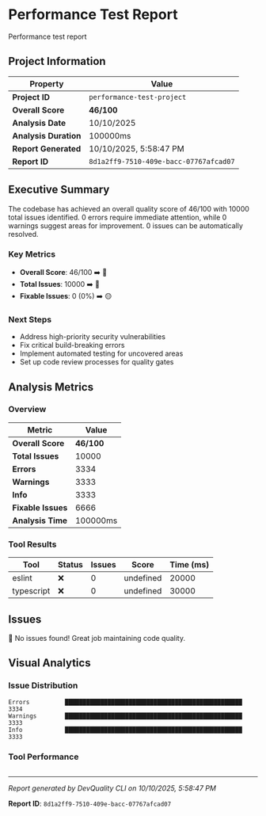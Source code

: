 # Performance Test Report

Performance test report

## Project Information

| Property | Value |
|----------|-------|
| **Project ID** | `performance-test-project` |
| **Overall Score** | **46/100** |
| **Analysis Date** | 10/10/2025 |
| **Analysis Duration** | 100000ms |
| **Report Generated** | 10/10/2025, 5:58:47 PM |
| **Report ID** | `8d1a2ff9-7510-409e-bacc-07767afcad07` |

## Executive Summary

The codebase has achieved an overall quality score of 46/100 with 10000 total issues identified. 0 errors require immediate attention, while 0 warnings suggest areas for improvement. 0 issues can be automatically resolved.

### Key Metrics

- **Overall Score**: 46/100 ➡️ 🔴
- **Total Issues**: 10000 ➡️ 🔴
- **Fixable Issues**: 0 (0%) ➡️ 🟡

### Next Steps

- Address high\-priority security vulnerabilities
- Fix critical build\-breaking errors
- Implement automated testing for uncovered areas
- Set up code review processes for quality gates

## Analysis Metrics

### Overview

| Metric | Value |
|--------|-------|
| **Overall Score** | **46/100** |
| **Total Issues** | 10000 |
| **Errors** | 3334 |
| **Warnings** | 3333 |
| **Info** | 3333 |
| **Fixable Issues** | 6666 |
| **Analysis Time** | 100000ms |

### Tool Results

| Tool | Status | Issues | Score | Time (ms) |
|------|--------|--------|-------|-----------|
| eslint | ❌ | 0 | undefined | 20000 |
| typescript | ❌ | 0 | undefined | 30000 |

## Issues

🎉 No issues found! Great job maintaining code quality.

## Visual Analytics

### Issue Distribution

```
Errors          ██████████████████████████████████████████████████ 3334
Warnings        ██████████████████████████████████████████████████ 3333
Info            ██████████████████████████████████████████████████ 3333
```

### Tool Performance

```

```

---

*Report generated by DevQuality CLI on 10/10/2025, 5:58:47 PM*

**Report ID**: `8d1a2ff9-7510-409e-bacc-07767afcad07`
